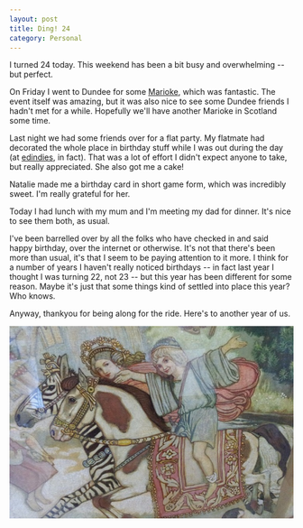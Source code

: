 ```yaml
---
layout: post
title: Ding! 24
category: Personal
---
```


I turned 24 today. This weekend has been a bit busy and overwhelming -- but perfect. 

On Friday I went to Dundee for some [Marioke](https://twitter.com/nershly/status/931789423062212608), which was fantastic. The event itself was amazing, but it was also nice to see some Dundee friends I hadn't met for a while. Hopefully we'll have another Marioke in Scotland some time. 

Last night we had some friends over for a flat party. My flatmate had decorated the whole place in birthday stuff while I was out during the day (at [edindies](http://edindi.es/), in fact). That was a lot of effort I didn't expect anyone to take, but really appreciated. She also got me a cake!

Natalie made me a birthday card in short game form, which was incredibly sweet. I'm really grateful for her.

Today I had lunch with my mum and I'm meeting my dad for dinner. It's nice to see them both, as usual.

I've been barrelled over by all the folks who have checked in and said happy birthday, over the internet or otherwise. It's not that there's been more than usual, it's that I seem to be paying attention to it more. I think for a number of years I haven't really noticed birthdays -- in fact last year I thought I was turning 22, not 23 -- but this year has been different for some reason. Maybe it's just that some things kind of settled into place this year? Who knows.

Anyway, thankyou for being along for the ride. Here's to another year of us.

![](/images/john-duncan.jpg)